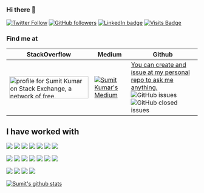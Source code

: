 ### Hi there 👋

[![Twitter Follow](https://img.shields.io/twitter/follow/sumitkumar1209?style=social)](https://twitter.com/sumitkumar1209) [![GitHub followers](https://img.shields.io/github/followers/sumitkumar1209?style=social)](https://github.com/sumitkumar1209) [![LinkedIn badge](https://img.shields.io/badge/LinkedIn-sumitkumar1209-blue)](https://linkedin.com/in/sumitkumar1209)
 [![Visits Badge](https://badges.pufler.dev/visits/sumitkumar1209/sumitkumar1209)](https://github.com/sumitkumar1209) 

### Find me at

| StackOverflow                                                                                                                                                                                                                                                                                                                                       	| Medium                                                                                                                          	| Github                                                                                                                                                                                                                                                                                                                                                                                                                             	|
|-----------------------------------------------------------------------------------------------------------------------------------------------------------------------------------------------------------------------------------------------------------------------------------------------------------------------------------------------------	|---------------------------------------------------------------------------------------------------------------------------------	|------------------------------------------------------------------------------------------------------------------------------------------------------------------------------------------------------------------------------------------------------------------------------------------------------------------------------------------------------------------------------------------------------------------------------------	|
| <a href="https://stackexchange.com/users/5624897"><img src="https://stackexchange.com/users/flair/5624897.png" width="208" height="58" alt="profile for Sumit Kumar on Stack Exchange, a network of free, community-driven Q&amp;A sites" title="profile for Sumit Kumar on Stack Exchange, a network of free, community-driven Q&amp;A sites"></a> 	| [![Sumit Kumar's Medium](https://github-readme-medium.vercel.app/?username=sumitkumar1209)](https://medium.com/@sumitkumar1209) 	| [You can create and issue at my personal repo to ask me anything.](https://github.com/sumitkumar1209/sumitkumar1209/issues/new) ![GitHub issues](https://img.shields.io/github/issues/sumitkumar1209/sumitkumar1209?label=questions) ![GitHub closed issues](https://img.shields.io/github/issues-closed/sumitkumar1209/sumitkumar1209?label=questions) 	|

## I have worked with
<img src="https://img.shields.io/badge/node.js%20-%2343853D.svg?&style=for-the-badge&logo=node.js&logoColor=white"/> <img src="https://img.shields.io/badge/javascript%20-%23323330.svg?&style=for-the-badge&logo=javascript&logoColor=%23F7DF1E"/> <img src="https://img.shields.io/badge/python%20-%2314354C.svg?&style=for-the-badge&logo=python&logoColor=white"/>
<img src="https://img.shields.io/badge/express.js%20-%23404d59.svg?&style=for-the-badge"/> <img src="https://img.shields.io/badge/react%20-%2320232a.svg?&style=for-the-badge&logo=react&logoColor=%2361DAFB"/> <img src="https://img.shields.io/badge/angular-js%20-%23E23237.svg?&style=for-the-badge&logo=angularjs&logoColor=white"/> <img src="https://img.shields.io/badge/django%20-%23092E20.svg?&style=for-the-badge&logo=django&logoColor=white"/>

<img src="https://img.shields.io/badge/AWS%20-%23FF9900.svg?&style=for-the-badge&logo=amazon-aws&logoColor=white"/> <img src="https://img.shields.io/badge/azure%20-%230072C6.svg?&style=for-the-badge&logo=azure-devops&logoColor=white"/>  <img src="https://img.shields.io/badge/heroku%20-%23430098.svg?&style=for-the-badge&logo=heroku&logoColor=white"/> <img src="https://img.shields.io/badge/Google%20Cloud%20-%234285F4.svg?&style=for-the-badge&logo=google-cloud&logoColor=white"/> <img src="https://img.shields.io/badge/DigitalOcean-%230167ff.svg?&style=for-the-badge&logo=digitalOcean&logoColor=white"/>
<img src="https://img.shields.io/badge/apache%20-%23D42029.svg?&style=for-the-badge&logo=apache&logoColor=white"/> <img src="https://img.shields.io/badge/nginx%20-%23009639.svg?&style=for-the-badge&logo=nginx&logoColor=white"/>

<img src ="https://img.shields.io/badge/MongoDB-%234ea94b.svg?&style=for-the-badge&logo=mongodb&logoColor=white"/> <img src="https://img.shields.io/badge/mysql-%2300f.svg?&style=for-the-badge&logo=mysql&logoColor=white"/> <img src ="https://img.shields.io/badge/postgres-%23316192.svg?&style=for-the-badge&logo=postgresql&logoColor=white"/> <img src="https://img.shields.io/badge/docker%20-%230db7ed.svg?&style=for-the-badge&logo=docker&logoColor=white"/>


[![Sumit's github stats](https://github-readme-stats.vercel.app/api?username=sumitkumar1209)](https://github.com/sumitkumar1209/sumitkumar1209)
